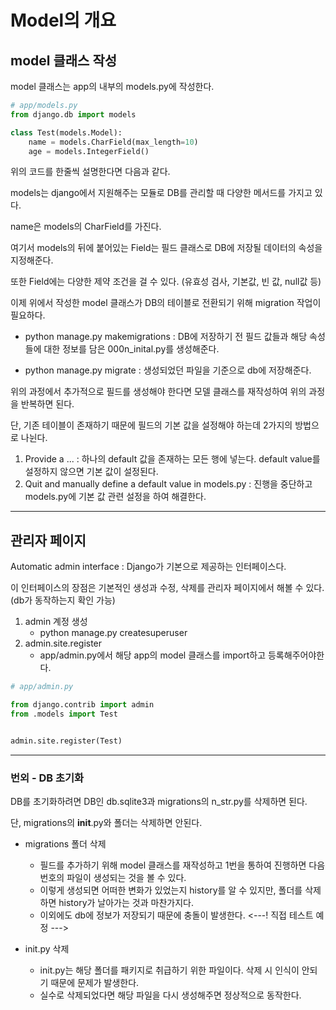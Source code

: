 # Model의 개요

## model 클래스 작성

model 클래스는 app의 내부의 models.py에 작성한다.

``` python
# app/models.py
from django.db import models

class Test(models.Model):
    name = models.CharField(max_length=10)
    age = models.IntegerField()

```

위의 코드를 한줄씩 설명한다면 다음과 같다.

models는 django에서 지원해주는 모듈로 DB를 관리할 때 다양한 메서드를 가지고 있다.

name은 models의 CharField를 가진다.

여기서 models의 뒤에 붙어있는 Field는 필드 클래스로 DB에 저장될 데이터의 속성을 지정해준다.

또한 Field에는 다양한 제약 조건을 걸 수 있다. (유효성 검사, 기본값, 빈 값, null값 등)

이제 위에서 작성한 model 클래스가 DB의 테이블로 전환되기 위해 migration 작업이 필요하다.

- python manage.py makemigrations : DB에 저장하기 전 필드 값들과 해당 속성들에 대한 정보를 담은
000n_inital.py를 생성해준다.

- python manage.py migrate : 생성되었던 파일을 기준으로 db에 저장해준다.

위의 과정에서 추가적으로 필드를 생성해야 한다면 모델 클래스를 재작성하여 위의 과정을 반복하면 된다.

단, 기존 테이블이 존재하기 때문에 필드의 기본 값을 설정해야 하는데 2가지의 방법으로 나뉜다.

1. Provide a ... : 하나의 default 값을 존재하는 모든 행에 넣는다. default value를 설정하지 않으면 기본 값이 설정된다.
2. Quit and manually define a default value in models.py : 진행을 중단하고 models.py에 기본 값 관련 설정을 하여 해결한다.

---

## 관리자 페이지

Automatic admin interface : Django가 기본으로 제공하는 인터페이스다.

이 인터페이스의 장점은 기본적인 생성과 수정, 삭제를 관리자 페이지에서 해볼 수 있다.(db가 동작하는지 확인 가능)

1. admin 계정 생성
    - python manage.py createsuperuser
2. admin.site.register
    - app/admin.py에서 해당 app의 model 클래스를 import하고 등록해주어야한다.

``` python
# app/admin.py

from django.contrib import admin
from .models import Test


admin.site.register(Test)
```

---

### 번외 - DB 초기화

DB를 초기화하려면 DB인 db.sqlite3과 migrations의 n_str.py를 삭제하면 된다.

단, migrations의 __init__.py와 폴더는 삭제하면 안된다.

- migrations 폴더 삭제
    - 필드를 추가하기 위해 model 클래스를 재작성하고 1번을 통하여 진행하면 다음 번호의 파일이 생성되는 것을 볼 수 있다.
    - 이렇게 생성되면 어떠한 변화가 있었는지 history를 알 수 있지만, 폴더를 삭제하면 history가 날아가는 것과 마찬가지다.
    - 이외에도 db에 정보가 저장되기 때문에 충돌이 발생한다.
    <---! 직접 테스트 예정 --->

- init.py 삭제
    - init.py는 해당 폴더를 패키지로 취급하기 위한 파일이다. 삭제 시 인식이 안되기 때문에 문제가 발생한다.
    - 실수로 삭제되었다면 해당 파일을 다시 생성해주면 정상적으로 동작한다.